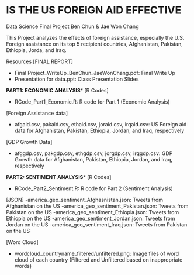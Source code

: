 
# IS THE US FOREIGN AID EFFECTIVE
Data Science Final Project
Ben Chun & Jae Won Chang

This Project analyzes the effects of foreign assistance, especially the U.S. Foreign assistance on its top 5 recipient countries, Afghanistan, Pakistan, Ethiopia, Jorda, and Iraq.

Resources
[FINAL REPORT]
- Final Project_WriteUp_BenChun_JaeWonChang.pdf: Final Write Up
- Presentation for data.ppt: Class Presentation Slides

******PART1: ECONOMIC ANALYSIS*******
[R Codes]
- RCode_Part1_Economic.R: R code for Part 1 (Economic Analysis)

[Foreign Assistance data]
- afgaid.csv, pakaid.csv, ethaid.csv, joraid.csv, irqaid.csv: US Foreign aid data for Afghanistan, Pakistan, Ethiopia, Jordan, and Iraq, respectively


[GDP Growth Data]
- afggdp.csv, pakgdp.csv, ethgdp.csv, jorgdp.csv, irqgdp.csv: GDP Growth data for Afghanistan, Pakistan, Ethiopia, Jordan, and Iraq, respectively

******PART2: SENTIMENT ANALYSIS*******
[R Codes]
- RCode_Part2_Sentiment.R: R code for Part 2 (Sentiment Analysis)

[JSON]
-america_geo_sentiment_Afghasnistan.json: Tweets from Afghanistan on the US
-america_geo_sentiment_Pakistan.json: Tweets from Pakistan on the US
-america_geo_sentiment_Ethiopia.json: Tweets from Ethiopia on the US
-america_geo_sentiment_Jordan.json: Tweets from Jordan on the US
-america_geo_sentiment_Iraq.json: Tweets from Pakistan on the US

[Word Cloud]
- wordcloud_countryname_filtered/unfiltered.png: Image files of word cloud of each country (Filtered and Unfiltered based on inappropriate words)

